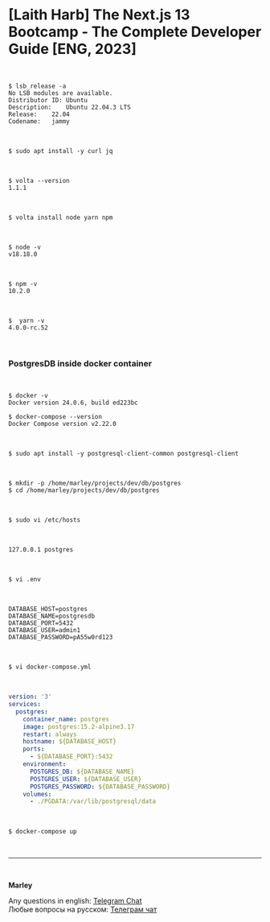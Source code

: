 # [Laith Harb] The Next.js 13 Bootcamp - The Complete Developer Guide [ENG, 2023]

<br/>

```
$ lsb_release -a
No LSB modules are available.
Distributor ID:	Ubuntu
Description:	Ubuntu 22.04.3 LTS
Release:	22.04
Codename:	jammy
```

<br/>

```
$ sudo apt install -y curl jq
```

<br/>

```
$ volta --version
1.1.1
```

<br/>

```
$ volta install node yarn npm
```

<br/>

```
$ node -v
v18.18.0
```

<br/>

```
$ npm -v
10.2.0
```

<br/>

```
$  yarn -v
4.0.0-rc.52
```

<br/>

### PostgresDB inside docker container

<br/>

```
$ docker -v
Docker version 24.0.6, build ed223bc

$ docker-compose --version
Docker Compose version v2.22.0
```

<br/>

```
$ sudo apt install -y postgresql-client-common postgresql-client
```

<br/>

```
$ mkdir -p /home/marley/projects/dev/db/postgres
$ cd /home/marley/projects/dev/db/postgres
```

<br/>

```
$ sudo vi /etc/hosts
```

<br/>

```
127.0.0.1 postgres
```

<br/>

```
$ vi .env
```

<br/>

```
DATABASE_HOST=postgres
DATABASE_NAME=postgresdb
DATABASE_PORT=5432
DATABASE_USER=admin1
DATABASE_PASSWORD=pA55w0rd123
```

<br/>

```
$ vi docker-compose.yml
```

<br/>

```yaml
version: '3'
services:
  postgres:
    container_name: postgres
    image: postgres:15.2-alpine3.17
    restart: always
    hostname: ${DATABASE_HOST}
    ports:
      - ${DATABASE_PORT}:5432
    environment:
      POSTGRES_DB: ${DATABASE_NAME}
      POSTGRES_USER: ${DATABASE_USER}
      POSTGRES_PASSWORD: ${DATABASE_PASSWORD}
    volumes:
      - ./PGDATA:/var/lib/postgresql/data
```

<br/>

```
$ docker-compose up
```

<br/>

---

<br/>

**Marley**

Any questions in english: <a href="https://jsdev.org/chat/">Telegram Chat</a>  
Любые вопросы на русском: <a href="https://jsdev.ru/chat/">Телеграм чат</a>
